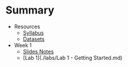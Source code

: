 # Summary

* Resources
  * [Syllabus](syllabus.md)
  * [Datasets](datasets.md)
* Week 1
  * [Slides Notes](slides/slides-01-introduction.md)
  * [Lab 1](./labs/Lab 1 - Getting Started.md)
